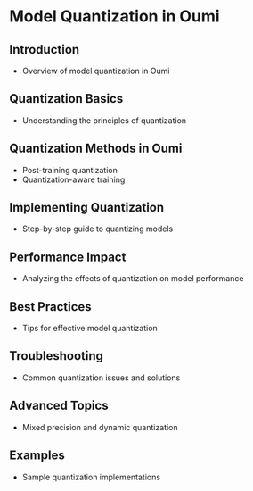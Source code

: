 # Model Quantization in Oumi

## Introduction

- Overview of model quantization in Oumi

## Quantization Basics

- Understanding the principles of quantization

## Quantization Methods in Oumi

- Post-training quantization
- Quantization-aware training

## Implementing Quantization

- Step-by-step guide to quantizing models

## Performance Impact

- Analyzing the effects of quantization on model performance

## Best Practices

- Tips for effective model quantization

## Troubleshooting

- Common quantization issues and solutions

## Advanced Topics

- Mixed precision and dynamic quantization

## Examples

- Sample quantization implementations

